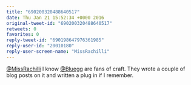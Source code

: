 ```yaml
---
title: "690200320488640517"
date: Thu Jan 21 15:52:34 +0000 2016
original-tweet-id: "690200320488640517"
retweets: 0
favorites: 0
reply-tweet-id: "690198647976361985"
reply-user-id: "20010180"
reply-user-screen-name: "MissRachilli"
---
```

<a href="https://twitter.com/MissRachilli">@MissRachilli</a> I know <a href="https://twitter.com/Bluegg">@Bluegg</a> are fans of craft. They wrote a couple of blog posts on it and written a plug in if I remember.
